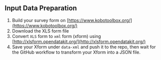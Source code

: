 ## Input Data Preparation

1. Build your survey form on [https://www.kobotoolbox.org/](https://www.kobotoolbox.org/)
2. Download the XLS form file
3. Convert `XLS` form to `xml` form (xform) using [http://xlsform.opendatakit.org/](http://xlsform.opendatakit.org/)
4. Save your Xform under `data-xml` and push it to the repo, then wait for the GitHub workflow to transform your Xform into a JSON file.
